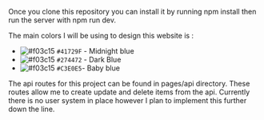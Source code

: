 Once you clone this repository you can install it by running npm install then run the server with npm run dev.

The main colors I will be using to design this website is :
- ![#f03c15](https://via.placeholder.com/15/41729F/000000?text=+) `#41729F` - Midnight blue
- ![#f03c15](https://via.placeholder.com/15/274472/000000?text=+) `#274472` -  Dark Blue
- ![#f03c15](https://via.placeholder.com/15/C3E0E5/000000?text=+) `#C3E0E5`- Baby blue

The api routes for this project can be found in pages/api directory. These routes allow me to create update and delete items from the api. Currently there is no user system in place however I plan to implement this further down the line.














